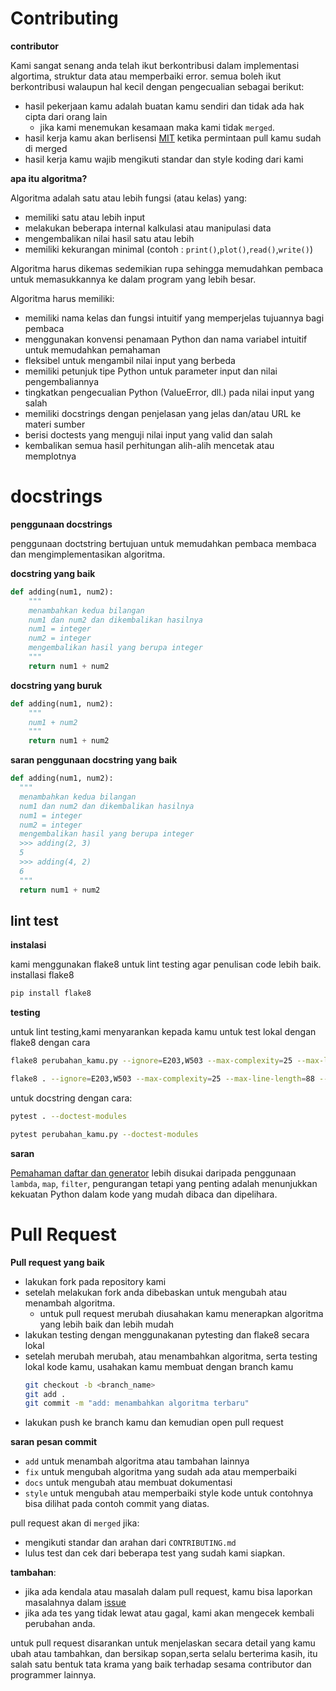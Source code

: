 # Contributing

**contributor**

Kami sangat senang anda telah ikut berkontribusi dalam implementasi algortima, struktur data atau memperbaiki error.
semua boleh ikut berkontribusi walaupun hal kecil dengan pengecualian sebagai berikut:

- hasil pekerjaan kamu adalah buatan kamu sendiri dan tidak ada hak cipta dari orang lain
  - jika kami menemukan kesamaan maka kami tidak `merged`.
- hasil kerja kamu akan berlisensi [MIT](LICENSE) ketika permintaan pull kamu sudah di merged
- hasil kerja kamu wajib mengikuti standar dan style koding dari kami

**apa itu algoritma?**

Algoritma adalah satu atau lebih fungsi (atau kelas) yang:

- memiliki satu atau lebih input
- melakukan beberapa internal kalkulasi atau manipulasi data
- mengembalikan nilai hasil satu atau lebih
- memiliki kekurangan minimal (contoh : `print()`,`plot()`,`read()`,`write()`)

Algoritma harus dikemas sedemikian rupa sehingga memudahkan pembaca untuk memasukkannya ke dalam program yang lebih besar.

Algoritma harus memiliki:

- memiliki nama kelas dan fungsi intuitif yang memperjelas tujuannya bagi pembaca
- menggunakan konvensi penamaan Python dan nama variabel intuitif untuk memudahkan pemahaman
- fleksibel untuk mengambil nilai input yang berbeda
- memiliki petunjuk tipe Python untuk parameter input dan nilai pengembaliannya
- tingkatkan pengecualian Python (ValueError, dll.) pada nilai input yang salah
- memiliki docstrings dengan penjelasan yang jelas dan/atau URL ke materi sumber
- berisi doctests yang menguji nilai input yang valid dan salah
- kembalikan semua hasil perhitungan alih-alih mencetak atau memplotnya

# docstrings

**penggunaan docstrings**

penggunaan doctstring bertujuan untuk memudahkan pembaca membaca dan mengimplementasikan algoritma.

**docstring yang baik**

```py
def adding(num1, num2):
    """
    menambahkan kedua bilangan
    num1 dan num2 dan dikembalikan hasilnya
    num1 = integer
    num2 = integer
    mengembalikan hasil yang berupa integer
    """
    return num1 + num2
```

**docstring yang buruk**

```py
def adding(num1, num2):
    """
    num1 + num2
    """
    return num1 + num2
```

**saran penggunaan docstring yang baik**
```py
def adding(num1, num2):
  """
  menambahkan kedua bilangan
  num1 dan num2 dan dikembalikan hasilnya
  num1 = integer
  num2 = integer
  mengembalikan hasil yang berupa integer
  >>> adding(2, 3)
  5
  >>> adding(4, 2)
  6
  """
  return num1 + num2
```

## lint test
**instalasi**

kami menggunakan flake8 untuk lint testing agar penulisan code lebih baik.
installasi flake8
```bash
pip install flake8
```

**testing**

untuk lint testing,kami menyarankan kepada kamu untuk test lokal dengan flake8 dengan cara
```bash
flake8 perubahan_kamu.py --ignore=E203,W503 --max-complexity=25 --max-line-length=88 --show-source
```
```bash
flake8 . --ignore=E203,W503 --max-complexity=25 --max-line-length=88 --show-source
```
untuk docstring dengan cara:
```bash
pytest . --doctest-modules
```
```bash
pytest perubahan_kamu.py --doctest-modules
```

**saran**

[Pemahaman daftar dan generator](https://docs.python.org/3/tutorial/datastructures.html#list-comprehensions) lebih disukai daripada penggunaan `lambda`, `map`, `filter`, pengurangan tetapi yang penting adalah menunjukkan kekuatan Python dalam kode yang mudah dibaca dan dipelihara.

# Pull Request

**Pull request yang baik**

- lakukan fork pada repository kami
- setelah melakukan fork anda dibebaskan untuk mengubah atau menambah algoritma.
  - untuk pull request merubah diusahakan kamu menerapkan algoritma yang lebih baik dan lebih mudah
- lakukan testing dengan menggunakanan pytesting dan flake8 secara lokal
- setelah merubah merubah, atau menambahkan algoritma, serta testing lokal kode kamu, usahakan kamu membuat dengan branch kamu
  ```bash
  git checkout -b <branch_name>
  git add .
  git commit -m "add: menambahkan algoritma terbaru"
  ```
- lakukan push ke branch kamu dan kemudian open pull request

**saran pesan commit**

- `add` untuk menambah algoritma atau tambahan lainnya
- `fix` untuk mengubah algoritma yang sudah ada atau memperbaiki
- `docs` untuk mengubah atau membuat dokumentasi
- `style` untuk mengubah atau memperbaiki style kode
  untuk contohnya bisa dilihat pada contoh commit yang diatas.

pull request akan di `merged` jika:

- mengikuti standar dan arahan dari `CONTRIBUTING.md`
- lulus test dan cek dari beberapa test yang sudah kami siapkan.

**tambahan**:

- jika ada kendala atau masalah dalam pull request, kamu bisa laporkan masalahnya dalam [issue](https://github.com/bellshade/PythonAlgorithm/issues)
- jika ada tes yang tidak lewat atau gagal, kami akan mengecek kembali perubahan anda.

untuk pull request disarankan untuk menjelaskan secara detail yang kamu ubah atau tambahkan, dan bersikap sopan,serta selalu berterima kasih, itu salah satu bentuk tata krama yang baik terhadap sesama contributor dan programmer lainnya.

